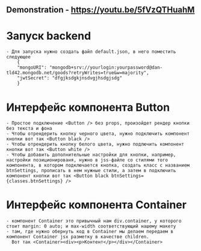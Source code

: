 ## Demonstration - https://youtu.be/5fVzQTHuahM
# Запуск backend 
    - Для запуска нужно создать файл default.json, в него поместить следующее 
        {
        "mongoURI": "mongodb+srv://yourlogin:yourpassword@dan-tld42.mongodb.net/goods?retryWrites=true&w=majority",
        "jwtSecret": "dfgjksdgkjnsdvgjhsdgjsdg"
        }

# Интерфейс компонента Button
    - Простое подключение <Button /> без props, произойдет рендер кнопки без текста и фона
    - Чтобы отрендерить кнопку черного цвета, нужно подключить компонент кнопки вот так <Button black />
    - Чтобы отрендерить кнопку белого цвета, нужно подлючить компонент кнопки вот так <Button white />
    - Чтобы добавить дополнительные настройки для кнопки, например, настройки позиционированя, нужно в jss-файле со стилями того компонента, в котором подключается кнопка, создать класс с названием btnSettings, прописать в нем нужные стили, а затем в подключить компонент кнопки вот так <Button black btnSettings={classes.btnSettings} />

# Интерфейс компонента Container
    - компонент Container это привычный нам div.container, у которого стоит margin: 0 auto; и max-width соответствующий нашему макету
    - там, где нужно обернуть код в Container мы делаем передаем в компонент Container jsx разметку в качестве children.
      Вот так <Container><div><p>Контент</p></div></Container>
